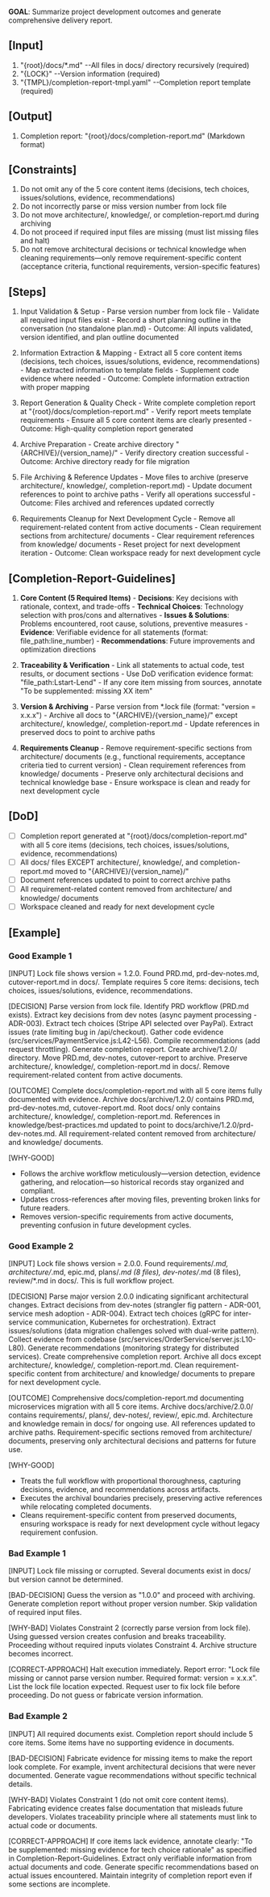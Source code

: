 **GOAL**: Summarize project development outcomes and generate comprehensive delivery report.

## [Input]
  1. "{root}/docs/*.md" --All files in docs/ directory recursively (required)
  2. "{LOCK}" --Version information (required)
  3. "{TMPL}/completion-report-tmpl.yaml" --Completion report template (required)
  

## [Output]
  1. Completion report: "{root}/docs/completion-report.md" (Markdown format)
  

## [Constraints]
  1. Do not omit any of the 5 core content items (decisions, tech choices, issues/solutions, evidence, recommendations)
  2. Do not incorrectly parse or miss version number from lock file
  3. Do not move architecture/, knowledge/, or completion-report.md during archiving
  4. Do not proceed if required input files are missing (must list missing files and halt)
  5. Do not remove architectural decisions or technical knowledge when cleaning requirements—only remove requirement-specific content (acceptance criteria, functional requirements, version-specific features)

## [Steps]
  1. Input Validation & Setup
    - Parse version number from lock file
    - Validate all required input files exist
    - Record a short planning outline in the conversation (no standalone plan.md)
    - Outcome: All inputs validated, version identified, and plan outline documented

  2. Information Extraction & Mapping
    - Extract all 5 core content items (decisions, tech choices, issues/solutions, evidence, recommendations)
    - Map extracted information to template fields
    - Supplement code evidence where needed
    - Outcome: Complete information extraction with proper mapping

  3. Report Generation & Quality Check
    - Write complete completion report at "{root}/docs/completion-report.md"
    - Verify report meets template requirements
    - Ensure all 5 core content items are clearly presented
    - Outcome: High-quality completion report generated

  4. Archive Preparation
    - Create archive directory "{ARCHIVE}/{version_name}/"
    - Verify directory creation successful
    - Outcome: Archive directory ready for file migration

  5. File Archiving & Reference Updates
    - Move files to archive (preserve architecture/, knowledge/, completion-report.md)
    - Update document references to point to archive paths
    - Verify all operations successful
    - Outcome: Files archived and references updated correctly

  6. Requirements Cleanup for Next Development Cycle
    - Remove all requirement-related content from active documents
    - Clean requirement sections from architecture/ documents
    - Clear requirement references from knowledge/ documents
    - Reset project for next development iteration
    - Outcome: Clean workspace ready for next development cycle

## [Completion-Report-Guidelines]
  1. **Core Content (5 Required Items)**
    - **Decisions**: Key decisions with rationale, context, and trade-offs
    - **Technical Choices**: Technology selection with pros/cons and alternatives
    - **Issues & Solutions**: Problems encountered, root cause, solutions, preventive measures
    - **Evidence**: Verifiable evidence for all statements (format: file_path:line_number)
    - **Recommendations**: Future improvements and optimization directions
  
  2. **Traceability & Verification**
    - Link all statements to actual code, test results, or document sections
    - Use DoD verification evidence format: "file_path:Lstart-Lend"
    - If any core item missing from sources, annotate "To be supplemented: missing XX item"
  
  3. **Version & Archiving**
    - Parse version from *.lock file (format: "version = x.x.x")
    - Archive all docs to "{ARCHIVE}/{version_name}/" except architecture/, knowledge/, completion-report.md
    - Update references in preserved docs to point to archive paths
  
  4. **Requirements Cleanup**
    - Remove requirement-specific sections from architecture/ documents (e.g., functional requirements, acceptance criteria tied to current version)
    - Clean requirement references from knowledge/ documents
    - Preserve only architectural decisions and technical knowledge base
    - Ensure workspace is clean and ready for next development cycle

## [DoD]
  - [ ] Completion report generated at "{root}/docs/completion-report.md" with all 5 core items (decisions, tech choices, issues/solutions, evidence, recommendations)
  - [ ] All docs/ files EXCEPT architecture/, knowledge/, and completion-report.md moved to "{ARCHIVE}/{version_name}/"
  - [ ] Document references updated to point to correct archive paths
  - [ ] All requirement-related content removed from architecture/ and knowledge/ documents
  - [ ] Workspace cleaned and ready for next development cycle

## [Example]

### Good Example 1
[INPUT]
Lock file shows version = 1.2.0. Found PRD.md, prd-dev-notes.md, cutover-report.md in docs/. Template requires 5 core items: decisions, tech choices, issues/solutions, evidence, recommendations.

[DECISION]
Parse version from lock file. Identify PRD workflow (PRD.md exists). Extract key decisions from dev notes (async payment processing - ADR-003). Extract tech choices (Stripe API selected over PayPal). Extract issues (rate limiting bug in /api/checkout). Gather code evidence (src/services/PaymentService.js:L42-L56). Compile recommendations (add request throttling). Generate completion report. Create archive/1.2.0/ directory. Move PRD.md, dev-notes, cutover-report to archive. Preserve architecture/, knowledge/, completion-report.md in docs/. Remove requirement-related content from active documents.

[OUTCOME]
Complete docs/completion-report.md with all 5 core items fully documented with evidence. Archive docs/archive/1.2.0/ contains PRD.md, prd-dev-notes.md, cutover-report.md. Root docs/ only contains architecture/, knowledge/, completion-report.md. References in knowledge/best-practices.md updated to point to docs/archive/1.2.0/prd-dev-notes.md. All requirement-related content removed from architecture/ and knowledge/ documents.

[WHY-GOOD]
- Follows the archive workflow meticulously—version detection, evidence gathering, and relocation—so historical records stay organized and compliant.
- Updates cross-references after moving files, preventing broken links for future readers.
- Removes version-specific requirements from active documents, preventing confusion in future development cycles.

### Good Example 2
[INPUT]
Lock file shows version = 2.0.0. Found requirements/*.md, architecture/*.md, epic.md, plans/*.md (8 files), dev-notes/*.md (8 files), review/*.md in docs/. This is full workflow project.

[DECISION]
Parse major version 2.0.0 indicating significant architectural changes. Extract decisions from dev-notes (strangler fig pattern - ADR-001, service mesh adoption - ADR-004). Extract tech choices (gRPC for inter-service communication, Kubernetes for orchestration). Extract issues/solutions (data migration challenges solved with dual-write pattern). Collect evidence from codebase (src/services/OrderService/server.js:L10-L80). Generate recommendations (monitoring strategy for distributed services). Create comprehensive completion report. Archive all docs except architecture/, knowledge/, completion-report.md. Clean requirement-specific content from architecture/ and knowledge/ documents to prepare for next development cycle.

[OUTCOME]
Comprehensive docs/completion-report.md documenting microservices migration with all 5 core items. Archive docs/archive/2.0.0/ contains requirements/, plans/, dev-notes/, review/, epic.md. Architecture and knowledge remain in docs/ for ongoing use. All references updated to archive paths. Requirement-specific sections removed from architecture/ documents, preserving only architectural decisions and patterns for future use.

[WHY-GOOD]
- Treats the full workflow with proportional thoroughness, capturing decisions, evidence, and recommendations across artifacts.
- Executes the archival boundaries precisely, preserving active references while relocating completed documents.
- Cleans requirement-specific content from preserved documents, ensuring workspace is ready for next development cycle without legacy requirement confusion.

### Bad Example 1
[INPUT]
Lock file missing or corrupted. Several documents exist in docs/ but version cannot be determined.

[BAD-DECISION]
Guess the version as "1.0.0" and proceed with archiving. Generate completion report without proper version number. Skip validation of required input files.

[WHY-BAD]
Violates Constraint 2 (correctly parse version from lock file). Using guessed version creates confusion and breaks traceability. Proceeding without required inputs violates Constraint 4. Archive structure becomes incorrect.

[CORRECT-APPROACH]
Halt execution immediately. Report error: "Lock file missing or cannot parse version number. Required format: version = x.x.x". List the lock file location expected. Request user to fix lock file before proceeding. Do not guess or fabricate version information.

### Bad Example 2
[INPUT]
All required documents exist. Completion report should include 5 core items. Some items have no supporting evidence in documents.

[BAD-DECISION]
Fabricate evidence for missing items to make the report look complete. For example, invent architectural decisions that were never documented. Generate vague recommendations without specific technical details.

[WHY-BAD]
Violates Constraint 1 (do not omit core content items). Fabricating evidence creates false documentation that misleads future developers. Violates traceability principle where all statements must link to actual code or documents.

[CORRECT-APPROACH]
If core items lack evidence, annotate clearly: "To be supplemented: missing evidence for tech choice rationale" as specified in Completion-Report-Guidelines. Extract only verifiable information from actual documents and code. Generate specific recommendations based on actual issues encountered. Maintain integrity of completion report even if some sections are incomplete.
